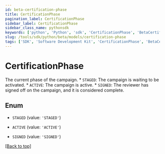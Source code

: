```yaml
---
id: beta-certification-phase
title: CertificationPhase
pagination_label: CertificationPhase
sidebar_label: CertificationPhase
sidebar_class_name: pythonsdk
keywords: ['python', 'Python', 'sdk', 'CertificationPhase', 'BetaCertificationPhase'] 
slug: /tools/sdk/python/beta/models/certification-phase
tags: ['SDK', 'Software Development Kit', 'CertificationPhase', 'BetaCertificationPhase']
---
```


# CertificationPhase

The current phase of the campaign. * `STAGED`: The campaign is waiting to be activated. * `ACTIVE`: The campaign is active. * `SIGNED`: The reviewer has signed off on the campaign, and it is considered complete. 

## Enum

* `STAGED` (value: `'STAGED'`)

* `ACTIVE` (value: `'ACTIVE'`)

* `SIGNED` (value: `'SIGNED'`)

[[Back to top]](#) 

